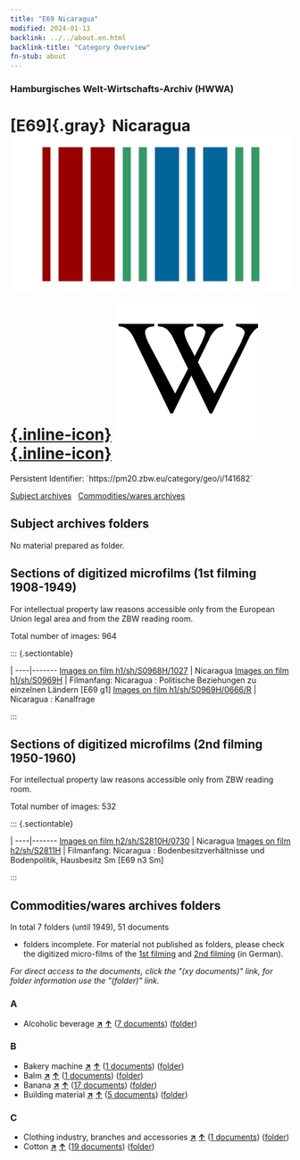 ```yaml
---
title: "E69 Nicaragua"
modified: 2024-01-13
backlink: ../../about.en.html
backlink-title: "Category Overview"
fn-stub: about
---
```


### Hamburgisches Welt-Wirtschafts-Archiv (HWWA)

# [E69]{.gray}&#8201; Nicaragua &#160; [![Wikidata](/images/Wikidata-logo.svg "Wikidata"){.inline-icon}](http://www.wikidata.org/entity/Q811) [![Wikipedia](/images/Wikipedia-W.svg "Wikipedia"){.inline-icon}](https://en.wikipedia.org/wiki/Nicaragua)

<div class="hint">Persistent Identifier: `https://pm20.zbw.eu/category/geo/i/141682`</div>





[Subject archives](#subject-archives-folders) &#160; [Commodities/wares archives](#commoditieswares-archives-folders)




## Subject archives folders








No material prepared as folder.



<a id="filmsections" />

## Sections of digitized microfilms (1st filming 1908-1949)

<p>For intellectual property law reasons accessible only from the European Union legal area and from the ZBW reading room.</p>



<p>Total number of images: 964</p>




::: {.sectiontable}

 | 
----|-------
<a class="btn" href="https://pm20.zbw.eu/film/h1/sh/S0968H/1027" rel="nofollow">Images on film h1/sh/S0968H/1027</a> | Nicaragua
<a class="btn" href="https://pm20.zbw.eu/film/h1/sh/S0969H" rel="nofollow">Images on film h1/sh/S0969H</a> | Filmanfang: Nicaragua : Politische Beziehungen zu einzelnen Ländern [E69 g1]
<a class="btn" href="https://pm20.zbw.eu/film/h1/sh/S0969H/0666/R" rel="nofollow">Images on film h1/sh/S0969H/0666/R</a> | Nicaragua : Kanalfrage


:::




## Sections of digitized microfilms (2nd filming 1950-1960)

<p>For intellectual property law reasons accessible only from ZBW reading room.</p>



<p>Total number of images: 532</p>




::: {.sectiontable}

 | 
----|-------
<a class="btn" href="https://pm20.zbw.eu/film/h2/sh/S2810H/0730" rel="nofollow">Images on film h2/sh/S2810H/0730</a> | Nicaragua
<a class="btn" href="https://pm20.zbw.eu/film/h2/sh/S2811H" rel="nofollow">Images on film h2/sh/S2811H</a> | Filmanfang: Nicaragua : Bodenbesitzverhältnisse und Bodenpolitik, Hausbesitz Sm [E69 n3 Sm]


:::














## Commodities/wares archives folders











In total 7 folders (until 1949), 51 documents
- folders incomplete.  For material not published as folders, please check the
digitized micro-films of the [1st filming](/film/h1_wa.de.html) and [2nd
filming](/film/h2_wa.de.html) (in German).

_For direct access to the documents, click the "(xy documents)" link, for folder information use the "(folder)" link._



### A

- Alcoholic beverage [**&nearr;**](../../../ware/i/141966/about.en.html "Alcoholic beverage (xXX all over the world)") [**&uarr;**](../../../ware/about.en.html#PID20.02-Sp "Ware category system") (<a href="https://pm20.zbw.eu/iiifview/folder/wa/141966,141682" title="about: Alcoholic beverage : Nicaragua" target="_blank">7 documents</a>) ([folder](../../../../folder/wa/1419xx/141966/1416xx/141682/about.en.html))

### B

- Bakery machine [**&nearr;**](../../../ware/i/142027/about.en.html "Bakery machine (xXX all over the world)") [**&uarr;**](../../../ware/about.en.html#PID08-Nm01 "Ware category system") (<a href="https://pm20.zbw.eu/iiifview/folder/wa/142027,141682" title="about: Bakery machine : Nicaragua" target="_blank">1 documents</a>) ([folder](../../../../folder/wa/1420xx/142027/1416xx/141682/about.en.html))
- Balm [**&nearr;**](../../../ware/i/142032/about.en.html "Balm (xXX all over the world)") [**&uarr;**](../../../ware/about.en.html#PLW06-Fp02 "Ware category system") (<a href="https://pm20.zbw.eu/iiifview/folder/wa/142032,141682" title="about: Balm : Nicaragua" target="_blank">1 documents</a>) ([folder](../../../../folder/wa/1420xx/142032/1416xx/141682/about.en.html))
- Banana [**&nearr;**](../../../ware/i/142038/about.en.html "Banana (xXX all over the world)") [**&uarr;**](../../../ware/about.en.html#PLW04-Bn "Ware category system") (<a href="https://pm20.zbw.eu/iiifview/folder/wa/142038,141682" title="about: Banana : Nicaragua" target="_blank">17 documents</a>) ([folder](../../../../folder/wa/1420xx/142038/1416xx/141682/about.en.html))
- Building material [**&nearr;**](../../../ware/i/142086/about.en.html "Building material (xXX all over the world)") [**&uarr;**](../../../ware/about.en.html#PID22-Bs "Ware category system") (<a href="https://pm20.zbw.eu/iiifview/folder/wa/142086,141682" title="about: Building material : Nicaragua" target="_blank">5 documents</a>) ([folder](../../../../folder/wa/1420xx/142086/1416xx/141682/about.en.html))

### C

- Clothing industry, branches and accessories [**&nearr;**](../../../ware/i/166456/about.en.html "Clothing industry, branches and accessories (xXX all over the world)") [**&uarr;**](../../../ware/about.en.html#PID19-Bz "Ware category system") (<a href="https://pm20.zbw.eu/iiifview/folder/wa/166456,141682" title="about: Clothing industry, branches and accessories : Nicaragua" target="_blank">1 documents</a>) ([folder](../../../../folder/wa/1664xx/166456/1416xx/141682/about.en.html))
- Cotton [**&nearr;**](../../../ware/i/142089/about.en.html "Cotton (xXX all over the world)") [**&uarr;**](../../../ware/about.en.html#PLW04-Bw "Ware category system") (<a href="https://pm20.zbw.eu/iiifview/folder/wa/142089,141682" title="about: Cotton : Nicaragua" target="_blank">19 documents</a>) ([folder](../../../../folder/wa/1420xx/142089/1416xx/141682/about.en.html))




